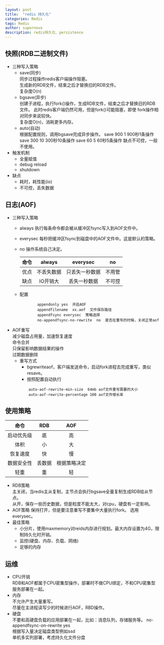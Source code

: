 ```yaml
---
layout: post
title:  "redis 持久化"
categories: Redis
tags: Redis
author: supernova
description: redis持久化、persistence
---
```

## 快照(RDB二进制文件)  
* 三种写入策略
    * save(同步)  
    同步过程操作redis客户端操作阻塞。  
    生成新的RDB文件，结束之后才替换旧的RDB文件。  
    复杂度O(n)
     * bgsave(异步)  
    创建子进程，执行fork()操作，生成RDB文件，结束之后才替换旧的RDB文件。
    此时redis客户端仍然可用，但是fork()可能阻塞，即使 fork操作相对同步来说较快。  
   复杂度O(n)，消耗更多内存。
     * auto(自动)  
   根据配置规则，调用bgsave完成异步操作。
   save 900 1  900秒1条操作
   save 300 10  300秒10条操作
   save 60   5  60秒5条操作
   缺点不可控，一般不使用。    
* 触发机制
    * 全量赋值
    * debug reload
    * shutdown  
* 缺点  
    * 耗时，耗性能(io)  
    * 不可控，丢失数据  
## 日志(AOF)  
       
* 三种写入策略
    * always    执行每条命令都会被从缓冲区fsync写入到AOF文件中。
    * everysec  每秒把缓冲区fsync到磁盘中的AOF文件中。这是默认的策略。  
    * no    操作系统自己决定。
        
        |命令 | always | everysec |no|
        | :---:| :---: | :---: |:---:|
        | 优点 | 不丢失数据 | 只丢失一秒数据 |不用管|
        | 缺点 | IO开销大 | 丢失一秒数据 |不可控|
        
    * 配置  
       
        ```
                appendonly yes  开启AOF
                appendfilename  xx.aof  文件保存路径
                appendfsync everysec  策略选择
                no-appendfsync-no-rewrite  no  是否在重写的时候，关闭正常aof 
        ```
* AOF重写  
减少磁盘占用量，加速恢复速度  
命令合并  
只保留影响数据结果的操作  
过期数据删除       
    * 重写方式
        * bgrewriteaof，客户端发送命令，启动fork进程去完成重写，类似resave。
        * 按照配置自动执行
        ```
            auto-aof-rewrite-min-size  64mb aof文件重写需要的大小
            auto-aof-rewrite-percentage 100 aof文件增长率
        ```
## 使用策略  
|命令|RDB|AOF|
|:---:|:---:|:---:|     
|启动优先级|底|高|
|体积|小|大|
|恢复速度|快|慢|
|数据安全性|丢数据|根据策略决定|
|轻重|重|轻| 
    
* RDB策略  
        主关闭，当redis主从复制，主节点会执行bgsave全量复制生成RDB给从节点。  
        从开，保存一些历史数据，但是粒度不能太大，对cpu，硬盘有一定影响。
* AOF策略
        保持打开，但是要注意重写不要集中大量执行fork。
        选用everysec。
* 最佳策略  
    * 小分片，使用maxmemory对reids内存进行规划。最大内存设置为4G，限制持久化时开销。 
    * 监控(硬盘、内存、负载、网络)  
    * 足够的内存  
## 运维
* CPU开销   
    RDB和AOF都属于CPU密集型操作，部署时不做CPU绑定，不和CPU密集型服务部署在一起。
* 内存  
    不允许产生大量重写。  
    尽量在主进程读写少的时候进行AOF，RBD操作。  
* 硬盘  
    不要和高硬盘负载的应用部署在一起，比如：消息队列，存储服务等。
    no-appendfsync-on-rewrite   yes  
    根据写入量决定磁盘类型例如ssd    
    单机多实列部署，考虑持久化文件分盘 
     
    
        